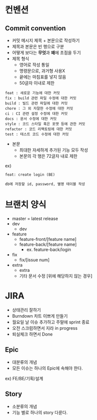 # 컨벤션



## **Commit convention**

- 커밋 메시지 제목 + 본문으로 작성하기
- 제목과 본문은 빈 행으로 구분
- 어떻게 보다는 **무엇**과 **왜**에 초점을 두기
- 제목 형식
  - 영어로 작성 통일
  - 명령문으로, 과거형 사용X
  - 끝에는 마침표를 넣지 않음
  - 50글자 이내로 제한

```
feat : 새로운 기능에 대한 커밋
fix : build 관련 파일 수정에 대한 커밋
build : 빌드 관련 파일에 대한 커밋
chore : 그 외 자잘한 수정에 대한 커밋
ci : CI 관련 설정 수정에 대한 커밋
docs : 문서 수정에 대한 커밋
style : 코드 스타일 혹은 포맷 등에 관한 커밋
refactor : 코드 리팩토링에 대한 커밋
test : 테스트 코드 수정에 대한 커밋
```

- 본문
  - 최대한 자세하게 추가된 기능 모두 작성
  - 본문의 각 행은 72글자 내로 제한

ex)

```
feat: create login (BE)

db에 저장할 id, password, 별명 테이블 작성
```





# 브랜치 양식

- master = latest release
- dev
  - dev
- feature
  - feature-front/[feature name]
  - feature-back/[feature name]
    - ex. feature-back/login
- fix
  - fix/[issue num]
- extra
  - extra
  - 기타 문서 수정 [위에 해당하지 않는 경우]





# JIRA

- 상태관리 잘하기
- Burndown 차트 이쁘게 만들기
- 월요일 날 이슈 추가하고 주말에 sprint 종료
- 오전 스크럼하면서 지라 in progress
- 퇴실체크 하면서 Done

## **Epic**

- 대분류의 개념
- 모든 이슈는 하나의 Epic에 속해야 한다.

ex) FE/BE/기획/설계

## **Story**

- 소분류의 개념
- 기능 별로 하나의 story 다룬다.
